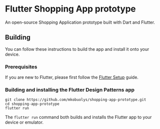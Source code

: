 # Flutter Shopping App prototype

An open-source Shopping Application prototype built with Dart and Flutter.

## Building

You can follow these instructions to build the app and install it onto your device.

### Prerequisites

If you are new to Flutter, please first follow the [Flutter Setup](https://flutter.dev/setup/) guide.

### Building and installing the Flutter Design Patterns app

```
git clone https://github.com/mkobuolys/shopping-app-prototype.git
cd shopping-app-prototype
flutter run
```

The `flutter run` command both builds and installs the Flutter app to your device or emulator.
